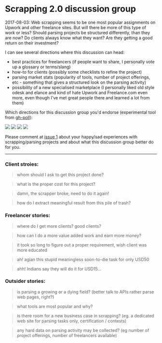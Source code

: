 # Scrapping 2.0 discussion group 

2017-08-03:  Web scrapping seems to be one most popular assignments on Upwork and other freelance 
sites. But will there be more of this type of work or less? Should parsing projects be structured 
differently, than they are now? Do clients always know what they want? Are they getting a 
good return on their investment?

I can see several directions where this discussion can head:

- best practices for freelancers (if people want to share, I personally vote up a glossary or terms/slang)
- how-to for clients (possibly some checklists to refine the project)
- parsing market stats (popularity of tools, number of project offerings, etc - something that gives 
  a structured look on the parsing activity)
- possibility of a new specialised marketplace (I personally liked old style odesk and elance and 
  kind of hate Upwork and Freelance.com even more, even though I've met great people there and learned 
  a lot from them)

Which directions for this discussion group you'd endorse (experimental tool from [gh-poll](https://github.com/tj/gh-polls)):

[![](https://m131jyck4m.execute-api.us-west-2.amazonaws.com/prod/poll/01BPKZSN5AS4119H369DBKFTCW/share%20best%20practices)](https://m131jyck4m.execute-api.us-west-2.amazonaws.com/prod/poll/01BPKZSN5AS4119H369DBKFTCW/share%20best%20practices/vote)
[![](https://m131jyck4m.execute-api.us-west-2.amazonaws.com/prod/poll/01BPKZSN5AS4119H369DBKFTCW/checklists%20for%20client)](https://m131jyck4m.execute-api.us-west-2.amazonaws.com/prod/poll/01BPKZSN5AS4119H369DBKFTCW/checklists%20for%20client/vote)
[![](https://m131jyck4m.execute-api.us-west-2.amazonaws.com/prod/poll/01BPKZSN5AS4119H369DBKFTCW/parsing%20market%20stats)](https://m131jyck4m.execute-api.us-west-2.amazonaws.com/prod/poll/01BPKZSN5AS4119H369DBKFTCW/parsing%20market%20stats/vote)
[![](https://m131jyck4m.execute-api.us-west-2.amazonaws.com/prod/poll/01BPKZSN5AS4119H369DBKFTCW/new%20marketplace%20for%20parsing%20jobs)](https://m131jyck4m.execute-api.us-west-2.amazonaws.com/prod/poll/01BPKZSN5AS4119H369DBKFTCW/new%20marketplace%20for%20parsing%20jobs/vote)

Please comment at [issue 1](https://github.com/epogrebnyak/scrapping-2.0/issues/1) about your happy/sad experiences with scrapping/parsing projects and about what this discussion group better do for you. 

-----------

### Client stroies:

> whom should I ask to get this project done?

> what is the proper cost for this project?

> damn, the scrapper broke, need to do it again!

> how do I extract meaningful result from this pile of trash? 

### Freelancer stories:

> where do I get more clients? good clients?

> how can I do a more value added work and earn more money?

> it took so long to figure out a proper requirement, wish client was more educated

> ah! agian this stupid meaningless soon-to-die task for only USD50

> ahh! Indians say they will do it for USD15...  


### Outsider stories:

> is parsing a growing or a dying field? (better talk to APIs rather parse web pages, right?)

> what tools are most popular and why?

> is there room for a new business case in scrapping? (eg. a dedicated web site for parsing tasks only,
certification / contests)

> any hard data on parsing activity may be collected? (eg number of project offerings, number of 
freelancers available)

